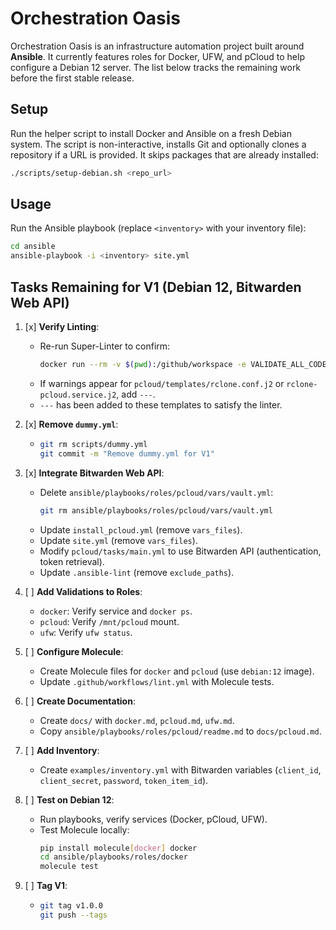 # Orchestration Oasis

Orchestration Oasis is an infrastructure automation project built around **Ansible**. It currently features roles for Docker, UFW, and pCloud to help configure a Debian 12 server. The list below tracks the remaining work before the first stable release.

## Setup

Run the helper script to install Docker and Ansible on a fresh Debian system.
The script is non-interactive, installs Git and optionally clones a repository
if a URL is provided. It skips packages that are already installed:

```bash
./scripts/setup-debian.sh <repo_url>
```


## Usage

Run the Ansible playbook (replace `<inventory>` with your inventory file):

```bash
cd ansible
ansible-playbook -i <inventory> site.yml
```

## Tasks Remaining for V1 (Debian 12, Bitwarden Web API)

1. [x] **Verify Linting**:
   - Re-run Super-Linter to confirm:
     ```bash
     docker run --rm -v $(pwd):/github/workspace -e VALIDATE_ALL_CODEBASE=true -e VALIDATE_MARKDOWN=true -e VALIDATE_YAML=true -e VALIDATE_ANSIBLE=true -e DEFAULT_BRANCH=main github/super-linter:v5
     ```
   - If warnings appear for `pcloud/templates/rclone.conf.j2` or `rclone-pcloud.service.j2`, add `---`.
   - `---` has been added to these templates to satisfy the linter.

2. [x] **Remove `dummy.yml`**:
   - ```bash
     git rm scripts/dummy.yml
     git commit -m "Remove dummy.yml for V1"
     ```

3. [x] **Integrate Bitwarden Web API**:
   - Delete `ansible/playbooks/roles/pcloud/vars/vault.yml`:
     ```bash
     git rm ansible/playbooks/roles/pcloud/vars/vault.yml
     ```
   - Update `install_pcloud.yml` (remove `vars_files`).
   - Update `site.yml` (remove `vars_files`).
   - Modify `pcloud/tasks/main.yml` to use Bitwarden API (authentication, token retrieval).
   - Update `.ansible-lint` (remove `exclude_paths`).

4. [ ] **Add Validations to Roles**:
   - `docker`: Verify service and `docker ps`.
   - `pcloud`: Verify `/mnt/pcloud` mount.
   - `ufw`: Verify `ufw status`.

5. [ ] **Configure Molecule**:
   - Create Molecule files for `docker` and `pcloud` (use `debian:12` image).
   - Update `.github/workflows/lint.yml` with Molecule tests.

6. [ ] **Create Documentation**:
   - Create `docs/` with `docker.md`, `pcloud.md`, `ufw.md`.
   - Copy `ansible/playbooks/roles/pcloud/readme.md` to `docs/pcloud.md`.

7. [ ] **Add Inventory**:
   - Create `examples/inventory.yml` with Bitwarden variables (`client_id`, `client_secret`, `password`, `token_item_id`).

8. [ ] **Test on Debian 12**:
   - Run playbooks, verify services (Docker, pCloud, UFW).
   - Test Molecule locally:
     ```bash
     pip install molecule[docker] docker
     cd ansible/playbooks/roles/docker
     molecule test
     ```

9. [ ] **Tag V1**:
   - ```bash
     git tag v1.0.0
     git push --tags
     ```
